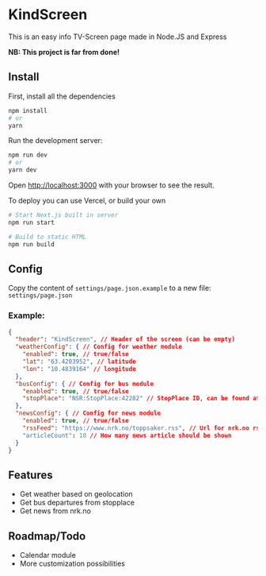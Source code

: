 # KindScreen

This is an easy info TV-Screen page made in Node.JS and Express

**NB: This project is far from done!**

## Install

First, install all the dependencies

```bash
npm install
# or
yarn
```

Run the development server:

```bash
npm run dev
# or
yarn dev
```

Open [http://localhost:3000](http://localhost:3000) with your browser to see the result.

To deploy you can use Vercel, or build your own

```bash
# Start Next.js built in server
npm run start

# Build to static HTML
npm run build
```

## Config

Copy the content of `settings/page.json.example` to a new file: `settings/page.json`

### Example:

```JSON
{
  "header": "KindScreen", // Header of the screen (can be empty)
  "weatherConfig": { // Config for weather module
    "enabled": true, // true/false
    "lat": "63.4203952", // latitude
    "lon": "10.4839164" // longitude
  },
  "busConfig": { // Config for bus module
    "enabled": true, // true/false
    "stopPlace": "NSR:StopPlace:42282" // StopPlace ID, can be found at: https://stoppested.entur.org
  },
  "newsConfig": { // Config for news module
    "enabled": true, // true/false
    "rssFeed": "https://www.nrk.no/toppsaker.rss", // Url for nrk.no rss feed. All feed urls: https://nrk.no/rss
    "articleCount": 10 // How many news article should be shown
  }
}
```

## Features

- Get weather based on geolocation
- Get bus departures from stopplace
- Get news from nrk.no

## Roadmap/Todo

- Calendar module
- More customization possibilities
